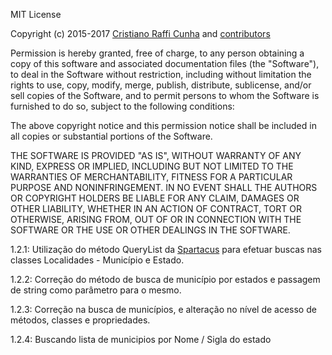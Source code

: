 MIT License

Copyright (c) 2015-2017 [Cristiano Raffi Cunha](https://github.com/CristianoRC)
and [contributors](https://github.com/CristianoRC/DotCEP/graphs/contributors)

Permission is hereby granted, free of charge, to any person obtaining a copy
of this software and associated documentation files (the "Software"), to deal
in the Software without restriction, including without limitation the rights
to use, copy, modify, merge, publish, distribute, sublicense, and/or sell
copies of the Software, and to permit persons to whom the Software is
furnished to do so, subject to the following conditions:

The above copyright notice and this permission notice shall be included in all
copies or substantial portions of the Software.

THE SOFTWARE IS PROVIDED "AS IS", WITHOUT WARRANTY OF ANY KIND, EXPRESS OR
IMPLIED, INCLUDING BUT NOT LIMITED TO THE WARRANTIES OF MERCHANTABILITY,
FITNESS FOR A PARTICULAR PURPOSE AND NONINFRINGEMENT. IN NO EVENT SHALL THE
AUTHORS OR COPYRIGHT HOLDERS BE LIABLE FOR ANY CLAIM, DAMAGES OR OTHER
LIABILITY, WHETHER IN AN ACTION OF CONTRACT, TORT OR OTHERWISE, ARISING FROM,
OUT OF OR IN CONNECTION WITH THE SOFTWARE OR THE USE OR OTHER DEALINGS IN THE
SOFTWARE.



1.2.1: Utilização do método QueryList da [Spartacus](https://github.com/wind39/spartacus) para efetuar buscas nas classes Localidades - Município e Estado.

1.2.2: Correção do método de busca de município por estados e passagem de string como parâmetro para o mesmo.

1.2.3: Correção na busca de municípios, e alteração no nível de acesso de métodos, classes e propriedades.

1.2.4: Buscando lista de municipios por Nome / Sigla do estado
